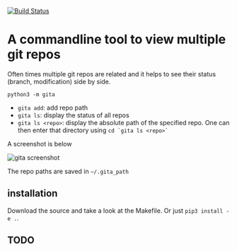 [![Build Status](https://travis-ci.org/nosarthur/gita.svg?branch=master)](https://travis-ci.org/nosarthur/gita)
# A commandline tool to view multiple git repos

Often times multiple git repos are related and it helps to see their status (branch, modification) side by side.

```
python3 -m gita
```

* `gita add`: add repo path
* `gita ls`: display the status of all repos
* `gita ls <repo>`: display the absolute path of the specified repo. One can then enter that directory using ``cd `gita ls <repo>` ``

A screenshot is below

![gita screenshot](https://github.com/nosarthur/gita/raw/master/screenshot.png)


The repo paths are saved in `~/.gita_path`

## installation

Download the source and take a look at the Makefile. Or just `pip3 install -e .`.

## TODO
